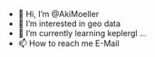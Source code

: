 - 👋 Hi, I’m @AkiMoeller
- 👀 I’m interested in geo data
- 🌱 I’m currently learning keplergl
...
- 📫 How to reach me E-Mail

<!---
AkiMoeller/AkiMoeller is a ✨ special ✨ repository because its `README.md` (this file) appears on your GitHub profile.
You can click the Preview link to take a look at your changes.
--->
